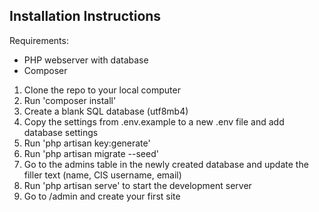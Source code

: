 ## Installation Instructions

Requirements:
 - PHP webserver with database
 - Composer

1. Clone the repo to your local computer
2. Run 'composer install'
3. Create a blank SQL database (utf8mb4)
4. Copy the settings from .env.example to a new .env file and add database settings
5. Run 'php artisan key:generate'
6. Run 'php artisan migrate --seed'
7. Go to the admins table in the newly created database and update the filler text (name, CIS username, email)
8. Run 'php artisan serve' to start the development server
9. Go to /admin and create your first site
